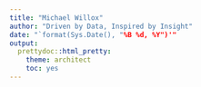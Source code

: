 ```yaml
---
title: "Michael Willox"
author: "Driven by Data, Inspired by Insight"
date: "`format(Sys.Date(), "%B %d, %Y")'"
output: 
  prettydoc::html_pretty:
    theme: architect
    toc: yes
---
```

